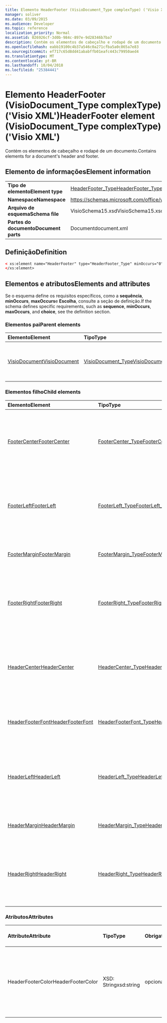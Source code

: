 ```yaml
---
title: Elemento HeaderFooter (VisioDocument_Type complexType) ('Visio XML')
manager: soliver
ms.date: 03/09/2015
ms.audience: Developer
ms.topic: reference
localization_priority: Normal
ms.assetid: 026926cf-3d0b-984c-897e-9d28346b7ba7
description: Contém os elementos de cabeçalho e rodapé de um documento.
ms.openlocfilehash: eabb19100c4b37a546c0a271cfba5a0c865a7e83
ms.sourcegitcommit: ef717c65d8dd41ababffb01eafc443c79950aed4
ms.translationtype: MT
ms.contentlocale: pt-BR
ms.lasthandoff: 10/04/2018
ms.locfileid: "25384441"
---
```

# <a name="headerfooter-element-visiodocumenttype-complextype-visio-xml"></a><span data-ttu-id="058e4-103">Elemento HeaderFooter (VisioDocument_Type complexType) ('Visio XML')</span><span class="sxs-lookup"><span data-stu-id="058e4-103">HeaderFooter element (VisioDocument_Type complexType) ('Visio XML')</span></span>

<span data-ttu-id="058e4-104">Contém os elementos de cabeçalho e rodapé de um documento.</span><span class="sxs-lookup"><span data-stu-id="058e4-104">Contains elements for a document's header and footer.</span></span>
  
## <a name="element-information"></a><span data-ttu-id="058e4-105">Elemento de informações</span><span class="sxs-lookup"><span data-stu-id="058e4-105">Element information</span></span>

|||
|:-----|:-----|
|<span data-ttu-id="058e4-106">**Tipo de elemento**</span><span class="sxs-lookup"><span data-stu-id="058e4-106">**Element type**</span></span> <br/> |[<span data-ttu-id="058e4-107">HeaderFooter_Type</span><span class="sxs-lookup"><span data-stu-id="058e4-107">HeaderFooter_Type</span></span>](headerfooter_type-complextypevisio-xml.md) <br/> |
|<span data-ttu-id="058e4-108">**Namespace**</span><span class="sxs-lookup"><span data-stu-id="058e4-108">**Namespace**</span></span> <br/> |https://schemas.microsoft.com/office/visio/2012/main  <br/> |
|<span data-ttu-id="058e4-109">**Arquivo de esquema**</span><span class="sxs-lookup"><span data-stu-id="058e4-109">**Schema file**</span></span> <br/> |<span data-ttu-id="058e4-110">VisioSchema15.xsd</span><span class="sxs-lookup"><span data-stu-id="058e4-110">VisioSchema15.xsd</span></span>  <br/> |
|<span data-ttu-id="058e4-111">**Partes do documento**</span><span class="sxs-lookup"><span data-stu-id="058e4-111">**Document parts**</span></span> <br/> |<span data-ttu-id="058e4-112">Document</span><span class="sxs-lookup"><span data-stu-id="058e4-112">document.xml</span></span>  <br/> |
   
## <a name="definition"></a><span data-ttu-id="058e4-113">Definição</span><span class="sxs-lookup"><span data-stu-id="058e4-113">Definition</span></span>

```XML
< xs:element name="HeaderFooter" type="HeaderFooter_Type" minOccurs="0" maxOccurs="1" >
</xs:element>
```

## <a name="elements-and-attributes"></a><span data-ttu-id="058e4-114">Elementos e atributos</span><span class="sxs-lookup"><span data-stu-id="058e4-114">Elements and attributes</span></span>

<span data-ttu-id="058e4-115">Se o esquema define os requisitos específicos, como a **sequência**, **minOccurs**, **maxOccurs**e **Escolha**, consulte a seção de definição.</span><span class="sxs-lookup"><span data-stu-id="058e4-115">If the schema defines specific requirements, such as **sequence**, **minOccurs**, **maxOccurs**, and **choice**, see the definition section.</span></span> 
  
### <a name="parent-elements"></a><span data-ttu-id="058e4-116">Elementos pai</span><span class="sxs-lookup"><span data-stu-id="058e4-116">Parent elements</span></span>

|<span data-ttu-id="058e4-117">**Elemento**</span><span class="sxs-lookup"><span data-stu-id="058e4-117">**Element**</span></span>|<span data-ttu-id="058e4-118">**Tipo**</span><span class="sxs-lookup"><span data-stu-id="058e4-118">**Type**</span></span>|<span data-ttu-id="058e4-119">**Descrição**</span><span class="sxs-lookup"><span data-stu-id="058e4-119">**Description**</span></span>|
|:-----|:-----|:-----|
|[<span data-ttu-id="058e4-120">VisioDocument</span><span class="sxs-lookup"><span data-stu-id="058e4-120">VisioDocument</span></span>](visiodocument-elementvisio-xml.md) <br/> |[<span data-ttu-id="058e4-121">VisioDocument_Type</span><span class="sxs-lookup"><span data-stu-id="058e4-121">VisioDocument_Type</span></span>](visiodocument_type-complextypevisio-xml.md) <br/> |<span data-ttu-id="058e4-122">O elemento raiz de um documento do Microsoft Visio.</span><span class="sxs-lookup"><span data-stu-id="058e4-122">The root element of a Microsoft Visio document.</span></span>  <br/> |
   
### <a name="child-elements"></a><span data-ttu-id="058e4-123">Elementos filho</span><span class="sxs-lookup"><span data-stu-id="058e4-123">Child elements</span></span>

|<span data-ttu-id="058e4-124">**Elemento**</span><span class="sxs-lookup"><span data-stu-id="058e4-124">**Element**</span></span>|<span data-ttu-id="058e4-125">**Tipo**</span><span class="sxs-lookup"><span data-stu-id="058e4-125">**Type**</span></span>|<span data-ttu-id="058e4-126">**Descrição**</span><span class="sxs-lookup"><span data-stu-id="058e4-126">**Description**</span></span>|
|:-----|:-----|:-----|
|[<span data-ttu-id="058e4-127">FooterCenter</span><span class="sxs-lookup"><span data-stu-id="058e4-127">FooterCenter</span></span>](footercenter-element-headerfooter_type-complextypevisio-xml.md) <br/> |[<span data-ttu-id="058e4-128">FooterCenter_Type</span><span class="sxs-lookup"><span data-stu-id="058e4-128">FooterCenter_Type</span></span>](footercenter_type-complextypevisio-xml.md) <br/> |<span data-ttu-id="058e4-129">Contém a cadeia de caracteres de texto que aparece na parte central do rodapé de um documento.</span><span class="sxs-lookup"><span data-stu-id="058e4-129">Contains the text string that appears in the center portion of a document's footer.</span></span>  <br/> |
|[<span data-ttu-id="058e4-130">FooterLeft</span><span class="sxs-lookup"><span data-stu-id="058e4-130">FooterLeft</span></span>](footerleft-element-headerfooter_type-complextypevisio-xml.md) <br/> |[<span data-ttu-id="058e4-131">FooterLeft_Type</span><span class="sxs-lookup"><span data-stu-id="058e4-131">FooterLeft_Type</span></span>](footerleft_type-complextypevisio-xml.md) <br/> |<span data-ttu-id="058e4-132">Contém a cadeia de caracteres de texto que aparece na parte esquerda do rodapé de um documento.</span><span class="sxs-lookup"><span data-stu-id="058e4-132">Contains the text string that appears in the left portion of a document's footer.</span></span>  <br/> |
|[<span data-ttu-id="058e4-133">FooterMargin</span><span class="sxs-lookup"><span data-stu-id="058e4-133">FooterMargin</span></span>](footermargin-element-headerfooter_type-complextypevisio-xml.md) <br/> |[<span data-ttu-id="058e4-134">FooterMargin_Type</span><span class="sxs-lookup"><span data-stu-id="058e4-134">FooterMargin_Type</span></span>](footermargin_type-complextypevisio-xml.md) <br/> |<span data-ttu-id="058e4-135">Especifica a margem do rodapé de um documento.</span><span class="sxs-lookup"><span data-stu-id="058e4-135">Specifies the margin of a document's footer.</span></span>  <br/> |
|[<span data-ttu-id="058e4-136">FooterRight</span><span class="sxs-lookup"><span data-stu-id="058e4-136">FooterRight</span></span>](footerright-element-headerfooter_type-complextypevisio-xml.md) <br/> |[<span data-ttu-id="058e4-137">FooterRight_Type</span><span class="sxs-lookup"><span data-stu-id="058e4-137">FooterRight_Type</span></span>](footerright_type-complextypevisio-xml.md) <br/> |<span data-ttu-id="058e4-138">Contém a cadeia de caracteres de texto que aparece na parte direita do rodapé de um documento.</span><span class="sxs-lookup"><span data-stu-id="058e4-138">Contains the text string that appears in the right portion of a document's footer.</span></span>  <br/> |
|[<span data-ttu-id="058e4-139">HeaderCenter</span><span class="sxs-lookup"><span data-stu-id="058e4-139">HeaderCenter</span></span>](headercenter-element-headerfooter_type-complextypevisio-xml.md) <br/> |[<span data-ttu-id="058e4-140">HeaderCenter_Type</span><span class="sxs-lookup"><span data-stu-id="058e4-140">HeaderCenter_Type</span></span>](headercenter_type-complextypevisio-xml.md) <br/> |<span data-ttu-id="058e4-141">Contém a cadeia de caracteres de texto que aparece na parte central do cabeçalho de um documento.</span><span class="sxs-lookup"><span data-stu-id="058e4-141">Contains the text string that appears in the center portion of a document's header.</span></span>  <br/> |
|[<span data-ttu-id="058e4-142">HeaderFooterFont</span><span class="sxs-lookup"><span data-stu-id="058e4-142">HeaderFooterFont</span></span>](headerfooterfont-element-headerfooter_type-complextypevisio-xml.md) <br/> |[<span data-ttu-id="058e4-143">HeaderFooterFont_Type</span><span class="sxs-lookup"><span data-stu-id="058e4-143">HeaderFooterFont_Type</span></span>](headerfooterfont_type-complextypevisio-xml.md) <br/> |<span data-ttu-id="058e4-144">Especifica a fonte usada para o texto de cabeçalho e rodapé.</span><span class="sxs-lookup"><span data-stu-id="058e4-144">Specifies the font used for the header and footer text.</span></span>  <br/> |
|[<span data-ttu-id="058e4-145">HeaderLeft</span><span class="sxs-lookup"><span data-stu-id="058e4-145">HeaderLeft</span></span>](headerleft-element-headerfooter_type-complextypevisio-xml.md) <br/> |[<span data-ttu-id="058e4-146">HeaderLeft_Type</span><span class="sxs-lookup"><span data-stu-id="058e4-146">HeaderLeft_Type</span></span>](headerleft_type-complextypevisio-xml.md) <br/> |<span data-ttu-id="058e4-147">Contém a cadeia de caracteres de texto que aparece na parte esquerda do cabeçalho de um documento.</span><span class="sxs-lookup"><span data-stu-id="058e4-147">Contains the text string that appears in the left portion of a document's header.</span></span>  <br/> |
|[<span data-ttu-id="058e4-148">HeaderMargin</span><span class="sxs-lookup"><span data-stu-id="058e4-148">HeaderMargin</span></span>](headermargin-element-headerfooter_type-complextypevisio-xml.md) <br/> |[<span data-ttu-id="058e4-149">HeaderMargin_Type</span><span class="sxs-lookup"><span data-stu-id="058e4-149">HeaderMargin_Type</span></span>](headermargin_type-complextypevisio-xml.md) <br/> |<span data-ttu-id="058e4-150">Especifica a margem do cabeçalho de um documento.</span><span class="sxs-lookup"><span data-stu-id="058e4-150">Specifies the margin of a document's header.</span></span>  <br/> |
|[<span data-ttu-id="058e4-151">HeaderRight</span><span class="sxs-lookup"><span data-stu-id="058e4-151">HeaderRight</span></span>](headerright-element-headerfooter_type-complextypevisio-xml.md) <br/> |[<span data-ttu-id="058e4-152">HeaderRight_Type</span><span class="sxs-lookup"><span data-stu-id="058e4-152">HeaderRight_Type</span></span>](headerright_type-complextypevisio-xml.md) <br/> |<span data-ttu-id="058e4-153">Contém a cadeia de caracteres de texto que aparece na parte direita do cabeçalho de um documento.</span><span class="sxs-lookup"><span data-stu-id="058e4-153">Contains the text string that appears in the right portion of a document's header.</span></span>  <br/> |
   
### <a name="attributes"></a><span data-ttu-id="058e4-154">Atributos</span><span class="sxs-lookup"><span data-stu-id="058e4-154">Attributes</span></span>

|<span data-ttu-id="058e4-155">**Attribute**</span><span class="sxs-lookup"><span data-stu-id="058e4-155">**Attribute**</span></span>|<span data-ttu-id="058e4-156">**Tipo**</span><span class="sxs-lookup"><span data-stu-id="058e4-156">**Type**</span></span>|<span data-ttu-id="058e4-157">**Obrigatório**</span><span class="sxs-lookup"><span data-stu-id="058e4-157">**Required**</span></span>|<span data-ttu-id="058e4-158">**Descrição**</span><span class="sxs-lookup"><span data-stu-id="058e4-158">**Description**</span></span>|<span data-ttu-id="058e4-159">**Valores possíveis**</span><span class="sxs-lookup"><span data-stu-id="058e4-159">**Possible values**</span></span>|
|:-----|:-----|:-----|:-----|:-----|
|<span data-ttu-id="058e4-160">HeaderFooterColor</span><span class="sxs-lookup"><span data-stu-id="058e4-160">HeaderFooterColor</span></span>  <br/> |<span data-ttu-id="058e4-161">XSD: String</span><span class="sxs-lookup"><span data-stu-id="058e4-161">xsd:string</span></span>  <br/> |<span data-ttu-id="058e4-162">opcional</span><span class="sxs-lookup"><span data-stu-id="058e4-162">optional</span></span>  <br/> |<span data-ttu-id="058e4-163">O valor RGB da cor do texto para o cabeçalho e rodapé em notação hexadecimal; Por exemplo, #rrggbb.</span><span class="sxs-lookup"><span data-stu-id="058e4-163">The RGB value of the text color for the header and footer in hexadecimal notation; for example, #rrggbb.</span></span>  <br/> |<span data-ttu-id="058e4-164">Valores do tipo xsd: String.</span><span class="sxs-lookup"><span data-stu-id="058e4-164">Values of the xsd:string type.</span></span>  <br/> |
   

